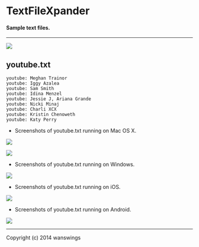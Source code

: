 TextFileXpander
====================
#### Sample text files.
*****
![](https://raw.github.com/wanswings/TextFileXpanderData/master/simple/screenshots/icon64x64.png)

youtube.txt
--------------------
```
youtube: Meghan Trainor
youtube: Iggy Azalea
youtube: Sam Smith
youtube: Idina Menzel
youtube: Jessie J, Ariana Grande
youtube: Nicki Minaj
youtube: Charli XCX
youtube: Kristin Chenoweth
youtube: Katy Perry
```

* Screenshots of youtube.txt running on Mac OS X.

![](https://raw.github.com/wanswings/TextFileXpanderData/master/youtube/screenshots/screenshotM1.png)

![](https://raw.github.com/wanswings/TextFileXpanderData/master/youtube/screenshots/screenshotM2.png)

* Screenshots of youtube.txt running on Windows.

![](https://raw.github.com/wanswings/TextFileXpanderData/master/youtube/screenshots/screenshotW1.png)

* Screenshots of youtube.txt running on iOS.

![](https://raw.github.com/wanswings/TextFileXpanderData/master/youtube/screenshots/screenshoti1.png)

* Screenshots of youtube.txt running on Android.

![](https://raw.github.com/wanswings/TextFileXpanderData/master/youtube/screenshots/screenshotA1.png)

*****
Copyright (c) 2014 wanswings
